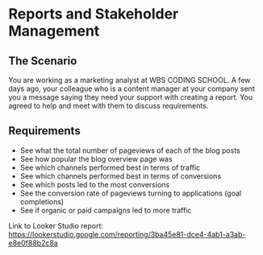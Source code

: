 # Reports and Stakeholder Management

## The Scenario

You are working as a marketing analyst at WBS CODING SCHOOL.
A few days ago, your colleague who is a content manager at your company sent you a message saying they need your support with creating a report.
You agreed to help and meet with them to discuss requirements.

## Requirements

- See what the total number of pageviews of each of the blog posts
- See how popular the blog overview page was
- See which channels performed best in terms of traffic
- See which channels performed best in terms of conversions
- See which posts led to the most conversions
- See the conversion rate of pageviews turning to applications (goal completions)
- See if organic or paid campaigns led to more traffic


Link to Looker Studio report: https://lookerstudio.google.com/reporting/3ba45e81-dce4-4ab1-a3ab-e8e0f88b2c8a
